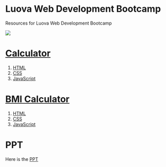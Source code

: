 # Luova Web Development Bootcamp
Resources for Luova Web Development Bootcamp

![](https://www.linkedin.com/dms/C5606AQF9ZWl0HcwShw/messaging-attachmentFile/0/1624541147528?m=AQJffLP6CdwZXgAAAXsWludVGjuUdGPnY0NLZ3oVrJf8sWCoxdtuZG5QTw&ne=1&v=beta&t=c42LRcvPPdtiR8pUxjzAtAWzEvrqfr7D6yGtTDBQyaY)

# [Calculator](https://github.com/Sapna2001/LuovaWebDevelopmentBootcamp/tree/master/Calculator)
1. [HTML](https://github.com/Sapna2001/LuovaWebDevelopmentBootcamp/blob/master/Calculator/calculator.html)
2. [CSS](https://github.com/Sapna2001/LuovaWebDevelopmentBootcamp/blob/master/Calculator/calculator.css)
3. [JavaScript](https://github.com/Sapna2001/LuovaWebDevelopmentBootcamp/blob/master/Calculator/calculator.js)

# [BMI Calculator]()
1. [HTML](https://github.com/Sapna2001/LuovaWebDevelopmentBootcamp/blob/master/BMICalculator/BMICalculator.html)
2. [CSS](https://github.com/Sapna2001/LuovaWebDevelopmentBootcamp/blob/master/BMICalculator/BMICalculator.css)
3. [JavaScript](https://github.com/Sapna2001/LuovaWebDevelopmentBootcamp/blob/master/BMICalculator/BMICalculator.js)

# PPT
Here is the [PPT](https://www.canva.com/design/DAEmPFgDwnw/TVErJVfKJe4k9H8sSjnTYQ/view?utm_content=DAEmPFgDwnw&utm_campaign=designshare&utm_medium=link&utm_source=sharebutton)
